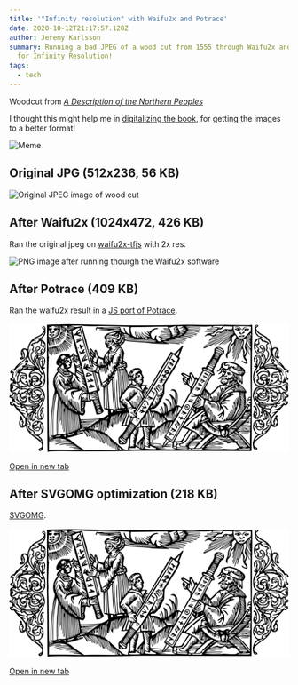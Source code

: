 ```yaml
---
title: '"Infinity resolution" with Waifu2x and Potrace'
date: 2020-10-12T21:17:57.128Z
author: Jeremy Karlsson
summary: Running a bad JPEG of a wood cut from 1555 through Waifu2x and Potrace
  for Infinity Resolution!
tags:
  - tech
---
```

Woodcut from *[A Description of the Northern Peoples](https://en.wikipedia.org/wiki/A_Description_of_the_Northern_Peoples)*

I thought this might help me in [digitalizing the book](https://nordiskafolken.se/), for getting the images to a better format!

![Meme](https://dret.jeremy.se/waifu2x-potrace/meme.jpg)

## Original JPG (512x236, 56 KB)

![Original JPEG image of wood cut](https://dret.jeremy.se/waifu2x-potrace/original.jpeg)

## After Waifu2x (1024x472, 426 KB)

Ran the original jpeg on [waifu2x-tfjs](https://highcwu.github.io/waifu2x-tfjs/) with 2x res.

![PNG image after running thourgh the Waifu2x software](https://dret.jeremy.se/waifu2x-potrace/waifu2x.png)

## After Potrace (409 KB)

Ran the waifu2x result in a [JS port of Potrace](http://kilobtye.github.io/potrace/).

![SVG version of the waifu2x generated image](/static/img/potrace.svg)

[Open in new tab](/static/img/potrace.svg)

## After SVGOMG optimization (218 KB)

[SVGOMG](https://jakearchibald.github.io/svgomg/).

![Optimized SVG version of the waifu2x generated image](/static/img/final.svg)

[Open in new tab](/static/img/final.svg)